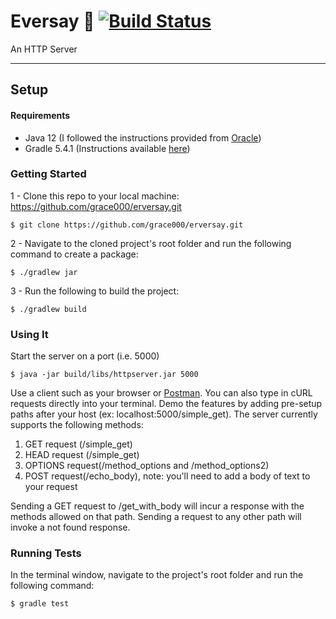 # Eversay 🐷 [![Build Status](https://travis-ci.com/grace000/erversay.svg?branch=master)](https://travis-ci.com/grace000/erversay)

An HTTP Server

-----

## Setup

#### Requirements
- Java 12 (I followed the instructions provided from [Oracle](hhttps://www.oracle.com/technetwork/java/javase/downloads/jdk12-downloads-5295953.html))
- Gradle 5.4.1 (Instructions available [here](https://gradle.org/install/))

### Getting Started
1 - Clone this repo to your local machine: https://github.com/grace000/erversay.git
```
$ git clone https://github.com/grace000/erversay.git

```
2 - Navigate to the cloned project's root folder and run the following command to create a package:
 
 ```
 $ ./gradlew jar
 ```
 3 - Run the following to build the project:
 ```
 $ ./gradlew build
 ```
 
 ### Using It
 
 Start the server on a port (i.e. 5000)
 ```
 $ java -jar build/libs/httpserver.jar 5000
 ```
 
 Use a client such as your browser or [Postman](https://www.getpostman.com/). You can also type in cURL requests directly into your terminal. Demo the features by adding pre-setup paths after your host (ex: localhost:5000/simple_get).
 The server currently supports the following methods:
 
 1. GET request (/simple_get)
 2. HEAD request (/simple_get)
 3. OPTIONS request(/method_options and /method_options2)
 4. POST request(/echo_body), note: you'll need to add a body of text to your request
 
 Sending a GET request to /get_with_body will incur a response with the methods allowed on that path. Sending a request to any other path will invoke a not found response.
 
 ### Running Tests
 In the terminal window, navigate to the project's root folder and run the following command:
 ```
 $ gradle test
 ```
 
